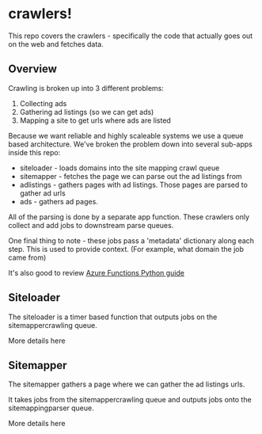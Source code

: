 # crawlers!

This repo covers the crawlers - specifically the code that actually goes out on the web and fetches data. 

## Overview

Crawling is broken up into 3 different problems:
1. Collecting ads
2. Gathering ad listings (so we can get ads)
3. Mapping a site to get urls where ads are listed 

Because we want reliable and highly scaleable systems we use a queue based architecture. We've broken the problem down into several sub-apps inside this repo:
* siteloader - loads domains into the site mapping crawl queue 
* sitemapper - fetches the page we can parse out the ad listings from
* adlistings - gathers pages with ad listings. Those pages are parsed to gather ad urls
* ads - gathers ad pages. 

All of the parsing is done by a separate app function. These crawlers only collect and add jobs to downstream parse queues. 

One final thing to note - these jobs pass a 'metadata' dictionary along each step. This is used to provide context. (For example, what domain the job came from)

It's also good to review [Azure Functions Python guide](https://docs.microsoft.com/en-us/azure/azure-functions/functions-reference-python)

## Siteloader

The siteloader is a timer based function that outputs jobs on the sitemappercrawling queue. 

More details here

## Sitemapper

The sitemapper gathers a page where we can gather the ad listings urls. 

It takes jobs from the sitemappercrawling queue and outputs jobs onto the sitemappingparser queue.

More details here

